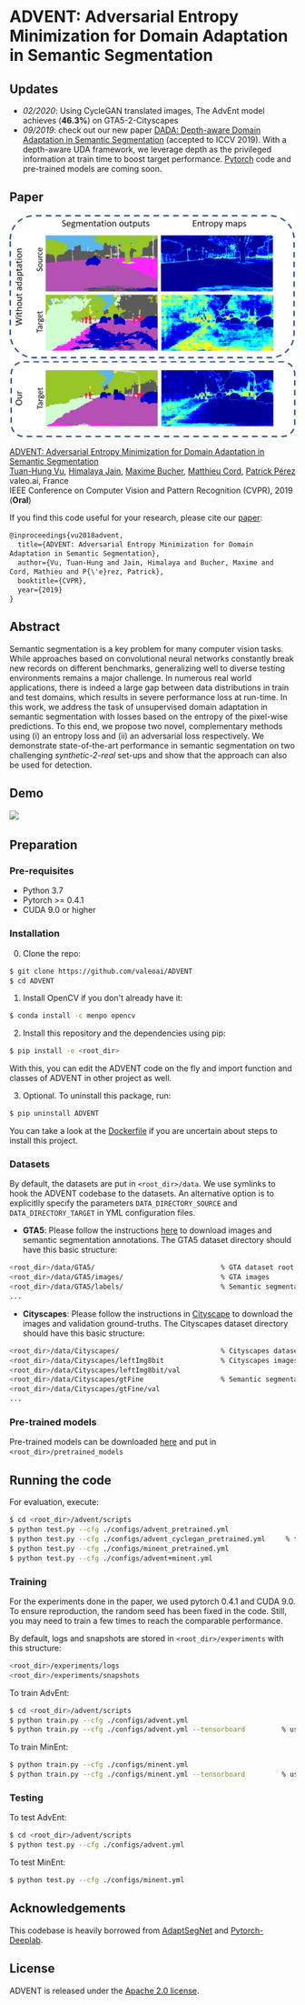 # ADVENT: Adversarial Entropy Minimization for Domain Adaptation in Semantic Segmentation

## Updates
- *02/2020*: Using CycleGAN translated images, The AdvEnt model achieves (**46.3%**) on GTA5-2-Cityscapes
- *09/2019*: check out our new paper [DADA: Depth-aware Domain Adaptation in Semantic Segmentation](https://arxiv.org/abs/1904.01886) (accepted to ICCV 2019). With a depth-aware UDA framework, we leverage depth as the privileged information at train time to boost target performance. [Pytorch](https://github.com/valeoai/DADA) code and pre-trained models are coming soon.

## Paper
![](./teaser.jpg)

[ADVENT: Adversarial Entropy Minimization for Domain Adaptation in Semantic Segmentation](https://arxiv.org/abs/1811.12833)  
 [Tuan-Hung Vu](https://tuanhungvu.github.io/),  [Himalaya Jain](https://himalayajain.github.io/), [Maxime Bucher](https://maximebucher.github.io/), [Matthieu Cord](http://webia.lip6.fr/~cord/), [Patrick Pérez](https://ptrckprz.github.io/)  
 valeo.ai, France  
 IEEE Conference on Computer Vision and Pattern Recognition (CVPR), 2019 (**Oral**)

If you find this code useful for your research, please cite our [paper](https://arxiv.org/abs/1811.12833):

```
@inproceedings{vu2018advent,
  title={ADVENT: Adversarial Entropy Minimization for Domain Adaptation in Semantic Segmentation},
  author={Vu, Tuan-Hung and Jain, Himalaya and Bucher, Maxime and Cord, Mathieu and P{\'e}rez, Patrick},
  booktitle={CVPR},
  year={2019}
}
```

## Abstract
Semantic segmentation is a key problem for many computer vision tasks. While approaches based on convolutional neural networks constantly break new records on different benchmarks, generalizing well to diverse testing environments remains a major challenge. In numerous real world applications, there is indeed a large gap between data distributions in train and test domains, which results in severe performance loss at run-time. In this work, we address the task of unsupervised domain adaptation in semantic segmentation with losses based on the entropy of the pixel-wise predictions. To this end, we propose two novel, complementary methods using (i) an entropy loss and (ii) an adversarial loss respectively. We demonstrate state-of-the-art performance in semantic segmentation on two challenging *synthetic-2-real* set-ups and show that the approach can also be used for detection.

## Demo
[![](http://img.youtube.com/vi/Ihmz0yEqrq0/0.jpg)](http://www.youtube.com/watch?v=Ihmz0yEqrq0 "")

## Preparation

### Pre-requisites
* Python 3.7
* Pytorch >= 0.4.1
* CUDA 9.0 or higher

### Installation
0. Clone the repo:
```bash
$ git clone https://github.com/valeoai/ADVENT
$ cd ADVENT
```

1. Install OpenCV if you don't already have it:

```bash
$ conda install -c menpo opencv
```

2. Install this repository and the dependencies using pip:
```bash
$ pip install -e <root_dir>
```

With this, you can edit the ADVENT code on the fly and import function 
and classes of ADVENT in other project as well.

3. Optional. To uninstall this package, run:
```bash
$ pip uninstall ADVENT
```

You can take a look at the [Dockerfile](./Dockerfile) if you are uncertain about steps to install this project.

### Datasets
By default, the datasets are put in ```<root_dir>/data```. We use symlinks to hook the ADVENT codebase to the datasets. An alternative option is to explicitlly specify the parameters ```DATA_DIRECTORY_SOURCE``` and ```DATA_DIRECTORY_TARGET``` in YML configuration files.

* **GTA5**: Please follow the instructions [here](https://download.visinf.tu-darmstadt.de/data/from_games/) to download images and semantic segmentation annotations. The GTA5 dataset directory should have this basic structure:
```bash
<root_dir>/data/GTA5/                               % GTA dataset root
<root_dir>/data/GTA5/images/                        % GTA images
<root_dir>/data/GTA5/labels/                        % Semantic segmentation labels
...
```

* **Cityscapes**: Please follow the instructions in [Cityscape](https://www.cityscapes-dataset.com/) to download the images and validation ground-truths. The Cityscapes dataset directory should have this basic structure:
```bash
<root_dir>/data/Cityscapes/                         % Cityscapes dataset root
<root_dir>/data/Cityscapes/leftImg8bit              % Cityscapes images
<root_dir>/data/Cityscapes/leftImg8bit/val
<root_dir>/data/Cityscapes/gtFine                   % Semantic segmentation labels
<root_dir>/data/Cityscapes/gtFine/val
...
```

### Pre-trained models
Pre-trained models can be downloaded [here](https://github.com/valeoai/ADVENT/releases) and put in ```<root_dir>/pretrained_models```

## Running the code
For evaluation, execute:
```bash
$ cd <root_dir>/advent/scripts
$ python test.py --cfg ./configs/advent_pretrained.yml
$ python test.py --cfg ./configs/advent_cyclegan_pretrained.yml 	% trained on cycleGAN translated images
$ python test.py --cfg ./configs/minent_pretrained.yml
$ python test.py --cfg ./configs/advent+minent.yml
```

### Training
For the experiments done in the paper, we used pytorch 0.4.1 and CUDA 9.0. To ensure reproduction, the random seed has been fixed in the code. Still, you may need to train a few times to reach the comparable performance.

By default, logs and snapshots are stored in ```<root_dir>/experiments``` with this structure:
```bash
<root_dir>/experiments/logs
<root_dir>/experiments/snapshots
```

To train AdvEnt:
```bash
$ cd <root_dir>/advent/scripts
$ python train.py --cfg ./configs/advent.yml
$ python train.py --cfg ./configs/advent.yml --tensorboard         % using tensorboard
```
To train MinEnt:
```bash
$ python train.py --cfg ./configs/minent.yml
$ python train.py --cfg ./configs/minent.yml --tensorboard         % using tensorboard
```

### Testing
To test AdvEnt:
```bash
$ cd <root_dir>/advent/scripts
$ python test.py --cfg ./configs/advent.yml
```
To test MinEnt:
```bash
$ python test.py --cfg ./configs/minent.yml
```

## Acknowledgements
This codebase is heavily borrowed from [AdaptSegNet](https://github.com/wasidennis/AdaptSegNet) and [Pytorch-Deeplab](https://github.com/speedinghzl/Pytorch-Deeplab).

## License
ADVENT is released under the [Apache 2.0 license](./LICENSE).

